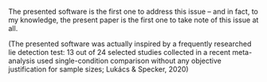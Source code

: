 

The presented software is the first one to address this issue – and in fact, to my knowledge, the present paper is the first one to take note of this issue at all.


(The presented software was actually inspired by a frequently researched lie detection test: 13 out of 24 selected studies collected in a recent meta-analysis used single-condition comparison without any objective justification for sample sizes; Lukács & Specker, 2020)


